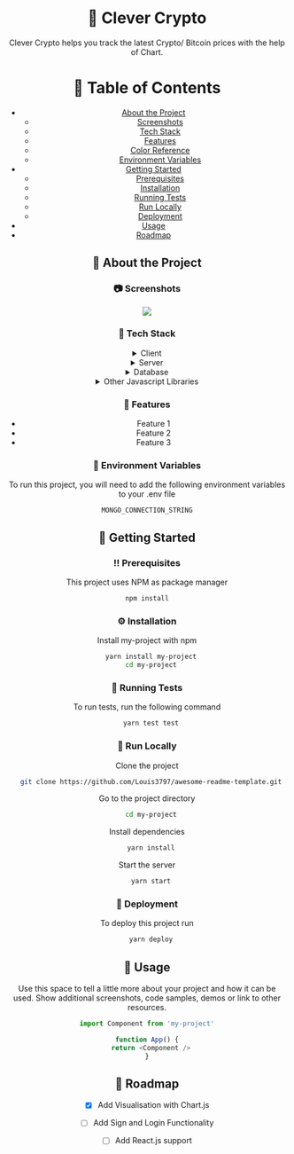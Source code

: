
<div align="center">

  <h1>🦊 Clever Crypto</h1>
  
  <p>
    Clever Crypto helps you track the latest Crypto/ Bitcoin prices with the help of Chart. 
  </p>
  


<!-- Table of Contents -->
# :notebook_with_decorative_cover: Table of Contents

- [About the Project](#star2-about-the-project)
  * [Screenshots](#camera-screenshots)
  * [Tech Stack](#space_invader-tech-stack)
  * [Features](#dart-features)
  * [Color Reference](#art-color-reference)
  * [Environment Variables](#key-environment-variables)
- [Getting Started](#toolbox-getting-started)
  * [Prerequisites](#bangbang-prerequisites)
  * [Installation](#gear-installation)
  * [Running Tests](#test_tube-running-tests)
  * [Run Locally](#running-run-locally)
  * [Deployment](#triangular_flag_on_post-deployment)
- [Usage](#eyes-usage)
- [Roadmap](#compass-roadmap)


  

<!-- About the Project -->
## :star2: About the Project


<!-- Screenshots -->
### :camera: Screenshots

<div align="center"> 
  <img src="https://i.im.ge/2022/10/03/1Km2tx.photo-6181293439388332839-y.jpg" />
</div>


<!-- TechStack -->
### :space_invader: Tech Stack

<details>
  <summary>Client</summary>
  <ul>
    <li><a href="">HTML and CSS</a></li>
   </ul>
</details>

<details>
  <summary>Server</summary>
  <ul>
    
    <li><a href="https://expressjs.com/">Express.js</a></li>
    
  </ul>
</details>

<details>
<summary>Database</summary>
  <ul>
    
    <li><a href="https://www.mongodb.com/">MongoDB</a></li>
  </ul>
</details>

<details>
<summary>Other Javascript Libraries</summary>
  <ul>
    <li><a href="https://www.chartjs.org/">Chart.js</a></li>
    
  </ul>
</details>

<!-- Features -->
### :dart: Features

- Feature 1
- Feature 2
- Feature 3



<!-- Env Variables -->
### :key: Environment Variables

To run this project, you will need to add the following environment variables to your .env file

`MONGO_CONNECTION_STRING`

<!-- Getting Started -->
## 	:toolbox: Getting Started

<!-- Prerequisites -->
### :bangbang: Prerequisites

This project uses NPM as package manager

```bash
 npm install 
```

<!-- Installation -->
### :gear: Installation

Install my-project with npm

```bash
  yarn install my-project
  cd my-project
```
   
<!-- Running Tests -->
### :test_tube: Running Tests

To run tests, run the following command

```bash
  yarn test test
```

<!-- Run Locally -->
### :running: Run Locally

Clone the project

```bash
  git clone https://github.com/Louis3797/awesome-readme-template.git
```

Go to the project directory

```bash
  cd my-project
```

Install dependencies

```bash
  yarn install
```

Start the server

```bash
  yarn start
```


<!-- Deployment -->
### :triangular_flag_on_post: Deployment

To deploy this project run

```bash
  yarn deploy
```


<!-- Usage -->
## :eyes: Usage

Use this space to tell a little more about your project and how it can be used. Show additional screenshots, code samples, demos or link to other resources.


```javascript
import Component from 'my-project'

function App() {
  return <Component />
}
```

<!-- Roadmap -->
## :compass: Roadmap

* [x] Add Visualisation with Chart.js
* [ ] Add Sign and Login Functionality
* [ ] Add React.js support







